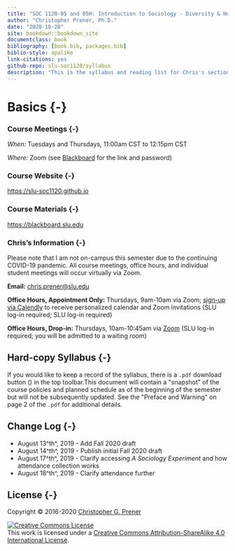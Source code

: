 ```yaml
--- 
title: "SOC 1120-05 and 05H: Introduction to Sociology - Diversity & Health"
author: "Christopher Prener, Ph.D."
date: "2020-10-28"
site: bookdown::bookdown_site
documentclass: book
bibliography: [book.bib, packages.bib]
biblio-style: apalike
link-citations: yes
github-repo: slu-soc1120/syllabus
description: "This is the syllabus and reading list for Chris's section of SOC 1120."
---
```


# Basics {-}

### Course Meetings {-}

*When:* Tuesdays and Thursdays, 11:00am CST to 12:15pm CST

*Where:*  Zoom (see <a href = "https://blackboard.slu.edu" target = "_blank">Blackboard</a> for the link and password)

### Course Website {-}

<https://slu-soc1120.github.io>

### Course Materials {-}

<https://blackboard.slu.edu>

### Chris’s Information {-}

<div class="rmdwarning">
<p>Please note that I am not on-campus this semester due to the continuing COVID-19 pandemic. All course meetings, office hours, and individual student meetings will occur virtually via Zoom.</p>
</div>

**Email:** <chris.prener@slu.edu>

**Office Hours, Appointment Only:** Thursdays, 9am-10am via Zoom; <a href = "https://calendly.com/chris-prener" target = "_blank">sign-up via Calendly</a> to receive personalized calendar and Zoom invitations (SLU log-in required; SLU log-in required)

**Office Hours, Drop-in:** Thursdays, 10am-10:45am via <a href = "https://slu.zoom.us/j/94750927433" target = "_blank">Zoom</a> (SLU log-in required; you will be admitted to a waiting room)

## Hard-copy Syllabus {-}
If you would like to keep a record of the syllabus, there is a `.pdf` download button (<i class="fa fa-file-pdf-o"></i>) in the top toolbar.This document will contain a "snapshot" of the course policies and planned schedule as of the beginning of the semester but will not be subsequently updated. See the "Preface and Warning" on page 2 of the `.pdf` for additional details.

## Change Log {-}

* August 13^th^, 2019 - Add Fall 2020 draft
* August 14^th^, 2019 - Publish initial Fall 2020 draft
* August 17^th^, 2019 - Clarify accessing *A Sociology Experiment* and how attendance collection works
* August 18^th^, 2019 - Clarify attendance further

## License {-}
Copyright © 2016-2020 [Christopher G. Prener](https://chris-prener.github.io)

<a rel="license" href="http://creativecommons.org/licenses/by-sa/4.0/"><img alt="Creative Commons License" style="border-width:0" src="https://i.creativecommons.org/l/by-sa/4.0/88x31.png" /></a><br />This work is licensed under a <a rel="license" href="http://creativecommons.org/licenses/by-sa/4.0/">Creative Commons Attribution-ShareAlike 4.0 International License</a>.


